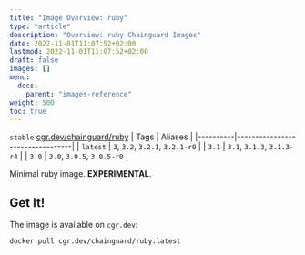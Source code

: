 ```yaml
---
title: "Image Overview: ruby"
type: "article"
description: "Overview: ruby Chainguard Images"
date: 2022-11-01T11:07:52+02:00
lastmod: 2022-11-01T11:07:52+02:00
draft: false
images: []
menu:
  docs:
    parent: "images-reference"
weight: 500
toc: true
---
```


`stable` [cgr.dev/chainguard/ruby](https://github.com/chainguard-images/images/tree/main/images/ruby)
| Tags     | Aliases                         |
|----------|---------------------------------|
| `latest` | `3`, `3.2`, `3.2.1`, `3.2.1-r0` |
| `3.1`    | `3.1`, `3.1.3`, `3.1.3-r4`      |
| `3.0`    | `3.0`, `3.0.5`, `3.0.5-r0`      |



Minimal ruby image. **EXPERIMENTAL**.

## Get It!

The image is available on `cgr.dev`:

```
docker pull cgr.dev/chainguard/ruby:latest
```
